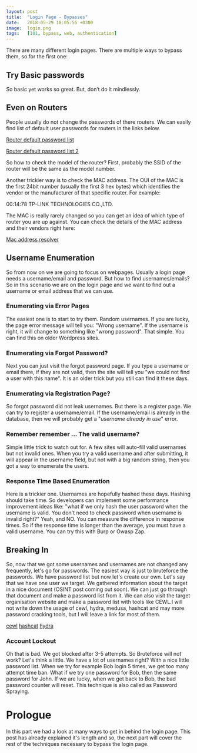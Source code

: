 ```yaml
---
layout: post
title:  "Login Page - Bypasses"
date:   2018-05-29 18:05:55 +0300
image:  login.png
tags:   [101, bypass, web, authentication]
---
```


There are many different login pages. There are multiple ways to bypass them, so for the first one:

<h2>Try Basic passwords</h2>

So basic yet works so great. But, don’t do it mindlessly. 

<h2>Even on Routers</h2>
People usually do not change the passwords of there routers. We can easily find list of default user passwords for routers in the links below.

[Router default password list](https://www.routerpasswords.com/)

[Router default password list 2](https://bestvpn.org/default-router-passwords/)

So how to check the model of the router? First, probably the SSID of the router will be the same as the model number. 

Another trickier way is to check the MAC address. The OUI of the MAC is the first 24bit number (usually the first 3 hex bytes) which identifies the vendor or the manufacturer of that specific router. For example:

00:14:78     TP-LINK TECHNOLOGIES CO.,LTD.

The MAC is really rarely changed so you can get an idea of which type of router  you are up against. You can check the details of the MAC address and their vendors right here:

[Mac address resolver](https://aruljohn.com/mac.pl)

<h2>Username Enumeration</h2>

So from now on we are going to focus on webpages. Usually a login page needs a username/email and password. But how to find usernames/emails? So in this scenario we are on the login page and we want to find out a username or email address that we can use. 

<h3>Enumerating via Error Pages</h3>

The easiest one is to start to try them. Random usernames. If you are lucky, the page error message will tell you: "Wrong username". If the username is right, it will change to something like "wrong password". That simple. You can find this on older Wordpress sites.

<h3>Enumerating via Forgot Password?</h3>

Next you can just visit the forgot password page. If you type a username or email there, if they are not valid, then the site will tell you "we could not find a user with this name". It is an older trick but you still can find it these days.

<h3>Enumerating via Registration Page?</h3>

So forgot password did not leak usernames. But there is a register page. We can try to register a username/email. If the username/email is already in the database, then we will probably get a "*username already in use*" error.

<h3>Remember remember … The valid username?</h3>

Simple little trick to watch out for. A few sites will auto-fill valid usernames but not invalid ones. When you try a valid username and after submitting, it will appear in the username field, but not with a big random string, then you got a way to enumerate the users.

<h3>Response Time Based Enumeration</h3>

Here is a trickier one. Usernames are hopefully hashed these days. Hashing should take time. So developers can implement some performance improvement ideas like: "what if we only hash the user password when the username is valid. You don't need to check password when username is invalid right?" Yeah, and NO. You can measure the difference in response times. So if the response time is longer than the average, you must have a valid username. You can try this with Burp or Owasp Zap.

<h2>Breaking In</h2>

So, now that we got some usernames and usernames are not changed any frequently, let's go for passwords. The easiest way is just to bruteforce the passwords. We have password list but now let's create our own. Let's say that we have one user we target. We gathered information about the target in a nice document (OSINT post coming out soon). We can just go through that document and make a password list from it. We can also visit the target organisation website and make a password list with tools like CEWL.I will not write down the usage of cewl, hydra, medusa, hashcat and may more password cracking tools, but I will leave a link for most of them. 

[cewl](https://tools.kali.org/password-attacks/cewl)
[hashcat](https://tools.kali.org/password-attacks/hashcat)
[hydra](https://tools.kali.org/password-attacks/hydra)


<h3>Account Lockout</h3>

Oh that is bad. We got blocked after 3-5 attempts. So Bruteforce will not work? Let's think a little. We have a lot of usernames right? With a nice little password list. When we try for example Bob login 5 times, we get too many attempt time ban. What if we try one password for Bob, then the same password for John. If we are lucky, when we get back to Bob, the bad password counter will reset. This technique is also called as Password Spraying. 

<h1>Prologue</h1>

In this part we had a look at many ways to get in behind the login page. This post has already explained it's length and so, the next part will cover the rest of the techniques necessary to bypass the login page.



